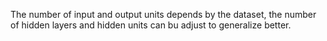 
The number of input and output units depends by the dataset, the number of hidden layers and hidden units can bu adjust to generalize better.